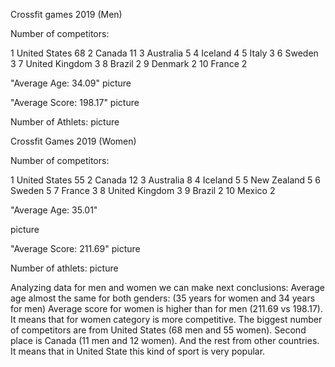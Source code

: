  Crossfit games 2019 (Men)

 Number of competitors:
 
 1 United States     68
 2 Canada            11
 3 Australia          5
 4 Iceland            4
 5 Italy              3
 6 Sweden             3
 7 United Kingdom     3
 8 Brazil             2
 9 Denmark            2
10 France             2


"Average Age: 34.09"
picture

"Average Score: 198.17"
picture

Number of Athlets:
picture


Crossfit Games 2019 (Women)

Number of competitors:

 1 United States     55
 2 Canada            12
 3 Australia          8
 4 Iceland            5
 5 New Zealand        5
 6 Sweden             5
 7 France             3
 8 United Kingdom     3
 9 Brazil             2
10 Mexico             2

"Average Age: 35.01"

picture

"Average Score: 211.69"
picture

Number of athlets:
picture

Analyzing data for men and women we can make next conclusions:
Average age almost the same for both genders: (35 years for women and 34 years for men)
Average score for women is higher than for men (211.69 vs 198.17). It means that for women category is more competitive.
The biggest number of competitors are from United States (68 men and 55 women). Second place is Canada (11 men and 12 women). And the rest from other countries.
It means that in United State this kind of sport is very popular.